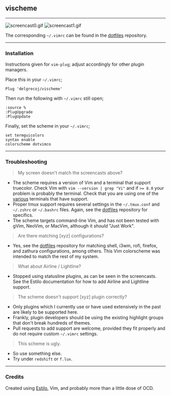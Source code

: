 ## vischeme

* * *

![screencast0.gif](https://raw.githubusercontent.com/delgrecoj/vischeme/master/screens/screencast0.gif)
![screencast1.gif](https://raw.githubusercontent.com/delgrecoj/vischeme/master/screens/screencast1.gif)

The corresponding `~/.vimrc` can be found in the [dotfiles](https://github.com/delgrecoj/dotfiles) repository.

* * *
### Installation

Instructions given for `vim-plug`; adjust accordingly for other plugin managers.  

Place this in your `~/.vimrc`;
```vim
Plug 'delgrecoj/vischeme'
```

Then run the following with `~/.vimrc` still open;
```vim
:source %
:PlugUpgrade
:PlugUpdate
```

Finally, set the scheme in your `~/.vimrc`;
```vim
set termguicolors
syntax enable
colorscheme dotvimco
```

* * *
### Troubleshooting

> My screen doesn't match the screencasts above?
* The scheme requires a version of Vim and a terminal that support truecolor.  Check Vim with `vim --version | grep "Vi"` and if `>= 8.0` your problem is probably the terminal.  Check that you are using one of the [various](https://gist.github.com/XVilka/8346728) terminals that have support.
* Proper tmux support requires several settings in the `~/.tmux.conf` and `~/.zshrc` or `~/.bashrc` files.  Again, see the [dotfiles](https://github.com/delgrecoj/dotfiles) repository for specifics.
* The scheme targets command-line Vim, and has not been tested with gVim, NeoVim, or MacVim, although it *should* "Just Work".

> Are there matching [xyz] configurations?
* Yes, see the [dotfiles](https://github.com/delgrecoj/dotfiles) repository for matching shell, i3wm, rofi, firefox, and zathura configurations, among others.  This Vim colorscheme was intended to match the rest of my system.

> What about Airline / Lightline?
* Stopped using statusline plugins, as can be seen in the screencasts.  See the Estilo documentation for how to add Airline and Lightline support.

> The scheme doesn't support [xyz] plugin correctly?
* Only plugins which I currently use or have used extensively in the past are likely to be supported here.
* Frankly, plugin developers should be using the existing highlight groups that don't break hundreds of themes.
* Pull requests to add support are welcome, provided they fit properly and do not require custom `~/.vimrc` settings.

> This scheme is ugly.
* So use something else.
* Try under `redshift` or `f.lux`.

* * *
### Credits

Created using [Estilo](https://github.com/jacoborus/estilo), Vim, and probably more than a little dose of OCD.

